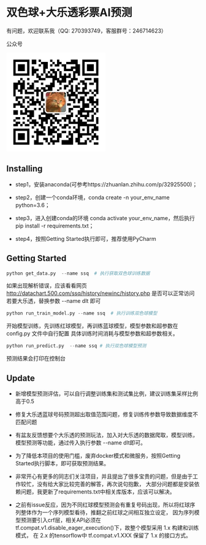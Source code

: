 # 双色球+大乐透彩票AI预测

有问题，欢迎联系我（QQ: 270393749，客服群号：246714623）

公众号

![avatar](img/gzh.png)


## Installing
        
* step1，安装anaconda(可参考https://zhuanlan.zhihu.com/p/32925500)；

* step2，创建一个conda环境，conda create -n your_env_name python=3.6；
       
* step3，进入创建conda的环境 conda activate your_env_name，然后执行pip install -r requirements.txt；
       
* step4，按照Getting Started执行即可，推荐使用PyCharm

## Getting Started

```python
python get_data.py  --name ssq  # 执行获取双色球训练数据
```
如果出现解析错误，应该看看网页 http://datachart.500.com/ssq/history/newinc/history.php 是否可以正常访问
若要大乐透，替换参数 --name dlt 即可

```python
python run_train_model.py --name ssq  # 执行训练双色球模型
``` 
开始模型训练，先训练红球模型，再训练蓝球模型，模型参数和超参数在 config.py 文件中自行配置
具体训练时间消耗与模型参数和超参数相关。

```python
python run_predict.py  --name ssq # 执行双色球模型预测
```
预测结果会打印在控制台

## Update

* 新增模型预测评估，可以自行调整训练集和测试集比例，建议训练集采样比例高于0.5

* 修复大乐透蓝球号码预测超出取值范围问题，修复训练传参数导致数据维度不匹配问题

* 有盆友反馈想要个大乐透的预测玩法，加入对大乐透的数据爬取，模型训练，模型预测等功能，通过传入执行参数 --name dlt即可。

* 为了降低本项目的使用门槛，废弃docker模式和微服务，按照Getting Started执行脚本，即可获取预测结果。

* 非常开心有更多的同志们关注项目，并且提出了很多宝贵的问题，但是由于工作较忙，没有给大家比较完善的解答，再次说句抱歉，
大部分问题都是安装依赖问题，我更新了requirements.txt中相关库版本，应该可以解决。

* 之前有issue反应，因为不同红球模型预测会有重复号码出现，所以将红球序列整体作为一个序列模型看待，推翻之前红球之间相互独立设定，
因为序列模型预测要引入crf层，相关API必须在 tf.compat.v1.disable_eager_execution()下，故整个模型采用 1.x 构建和训练模式，
在 2.x 的tensorflow中 tf.compat.v1.XXX 保留了 1.x 的接口方式。
